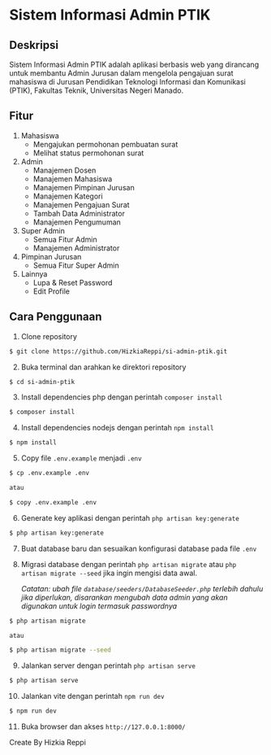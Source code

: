 # Sistem Informasi Admin PTIK

## Deskripsi
Sistem Informasi Admin PTIK adalah aplikasi berbasis web yang dirancang untuk membantu Admin Jurusan dalam mengelola pengajuan surat mahasiswa di Jurusan Pendidikan Teknologi Informasi dan Komunikasi (PTIK), Fakultas Teknik, Universitas Negeri Manado.

## Fitur

1. Mahasiswa
    - Mengajukan permohonan pembuatan surat
    - Melihat status permohonan surat
2. Admin
    - Manajemen Dosen
    - Manajemen Mahasiswa
    - Manajemen Pimpinan Jurusan
    - Manajemen Kategori
    - Manajemen Pengajuan Surat
    - Tambah Data Administrator
    - Manajemen Pengumuman
3. Super Admin
    - Semua Fitur Admin
    - Manajemen Administrator
4. Pimpinan Jurusan
    - Semua Fitur Super Admin
5. Lainnya
    - Lupa & Reset Password
    - Edit Profile

## Cara Penggunaan

1. Clone repository

```bash
$ git clone https://github.com/HizkiaReppi/si-admin-ptik.git
```

2. Buka terminal dan arahkan ke direktori repository

```bash
$ cd si-admin-ptik
```

3. Install dependencies php dengan perintah `composer install`

```bash
$ composer install
```

4. Install dependencies nodejs dengan perintah `npm install`

```bash
$ npm install
```

5. Copy file `.env.example` menjadi `.env`

```bash
$ cp .env.example .env

atau

$ copy .env.example .env
```

6. Generate key aplikasi dengan perintah `php artisan key:generate`

```bash
$ php artisan key:generate
```

7. Buat database baru dan sesuaikan konfigurasi database pada file `.env`

8. Migrasi database dengan perintah `php artisan migrate` atau `php artisan migrate --seed` jika ingin mengisi data awal.

    _Catatan: ubah file `database/seeders/DatabaseSeeder.php` terlebih dahulu jika diperlukan, disarankan mengubah data admin yang akan digunakan untuk login termasuk passwordnya_

```bash
$ php artisan migrate

atau

$ php artisan migrate --seed
```

9. Jalankan server dengan perintah `php artisan serve`

```bash
$ php artisan serve
```

10. Jalankan vite dengan perintah `npm run dev`

```bash
$ npm run dev
```

11. Buka browser dan akses `http://127.0.0.1:8000/`

Create By Hizkia Reppi
